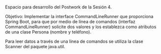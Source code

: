 Espacio para desarrollo del Postwork de la Sesión 4.

Objetivo:
Implementar la interface CommandLineRunner que proporciona Spring Boot, para que por medio de línea de comandos (interfaz CommandLineRunner)
solicite dos valores y los establezca como atributos de una clase Persona (nombre y teléfono).

Para leer datos a través de una línea de comandos se utiliza la clase Scanner del paquete java.util.
